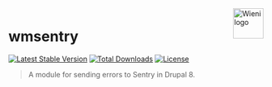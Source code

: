 <a href="https://www.wieni.be">
    <img src="https://www.wieni.be/themes/custom/drupack/logo.svg" alt="Wieni logo" title="Wieni" align="right" height="60" />
</a>

wmsentry
======================

[![Latest Stable Version](https://poser.pugx.org/wieni/wmsentry/v/stable)](https://packagist.org/packages/wieni/wmsentry)
[![Total Downloads](https://poser.pugx.org/wieni/wmsentry/downloads)](https://packagist.org/packages/wieni/wmsentry)
[![License](https://poser.pugx.org/wieni/wmsentry/license)](https://packagist.org/packages/wieni/wmsentry)

> A module for sending errors to Sentry in Drupal 8.
